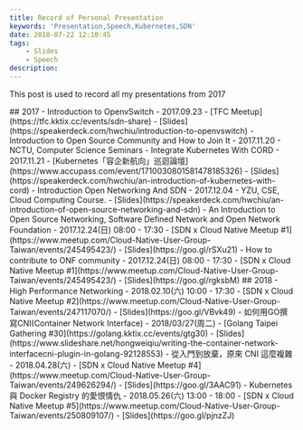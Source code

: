 ```yaml
---
title: Record of Personal Presentation
keywords: 'Presentation,Speech,Kubernetes,SDN'
date: 2018-07-22 12:10:45
tags:
	- Slides
	- Speech
description:
---
```


This post is used to record all my presentations from 2017

<!--more--!>

## 2017

- Introduction to OpenvSwitch
    - 2017.09.23
    - [TFC Meetup](https://tfc.kktix.cc/events/sdn-share)
    - [Slides](https://speakerdeck.com/hwchiu/introduction-to-openvswitch)

- Introduction to Open Source Community and How to Join It
    - 2017.11.20
    - NCTU, Computer Science Seminars

- Integrate Kubernetes With CORD
    - 2017.11.21
    - [Kubernetes「容企新航向」巡迴論壇](https://www.accupass.com/event/1710030801581478185326)
    - [Slides](https://speakerdeck.com/hwchiu/an-introduction-of-kubernetes-with-cord)

- Introduction Open Networking And SDN
    - 2017.12.04
    - YZU, CSE, Cloud Computing Course. 
    - [Slides](https://speakerdeck.com/hwchiu/an-introduction-of-open-source-networking-and-sdn)

- An Introduction to Open Source Networking, Software Defined Network and Open Network Foundation
    - 2017.12.24(日) 08:00 - 17:30
    - [SDN x Cloud Native Meetup #1](https://www.meetup.com/Cloud-Native-User-Group-Taiwan/events/245495423/)
    - [Slides](https://goo.gl/rSXu21)

- How to contribute to ONF community
    - 2017.12.24(日) 08:00 - 17:30
    - [SDN x Cloud Native Meetup #1](https://www.meetup.com/Cloud-Native-User-Group-Taiwan/events/245495423/)
    - [Slides](https://goo.gl/rgksbM)


## 2018

- High Performance Networking
    - 2018.02.10(六) 10:00 - 17:30
    - [SDN x Cloud Native Meetup #2](https://www.meetup.com/Cloud-Native-User-Group-Taiwan/events/247117070/)
    - [Slides](https://goo.gl/VBvk49)

- 如何用GO撰寫CNI(Container Network Interface)
    - 2018/03/27(周二) 
    - [Golang Taipei Gathering #30](https://golang.kktix.cc/events/gtg30)
    - [Slides](https://www.slideshare.net/hongweiqiu/writing-the-container-network-interfacecni-plugin-in-golang-92128553)


- 從入門到放棄，原來 CNI 這麼複雜
    - 2018.04.28(六)
    - [SDN x Cloud Native Meetup #4](https://www.meetup.com/Cloud-Native-User-Group-Taiwan/events/249626294/)
    - [Slides](https://goo.gl/3AAC91)

- Kubernetes 與 Docker Registry 的愛恨情仇
    - 2018.05.26(六) 13:00 - 18:00
    - [SDN x Cloud Native Meetup #5](https://www.meetup.com/Cloud-Native-User-Group-Taiwan/events/250809107/)
    - [Slides](https://goo.gl/pjnzZJ)
